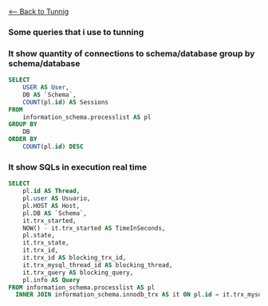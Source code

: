 [<-- Back to Tunnig](https://github.com/mtemporim/Databases/tree/main/MySQL/Tunning)


### Some queries that i use to tunning

### It show quantity of connections to schema/database group by schema/database
```sql
SELECT
	USER AS User,
	DB AS `Schema`,
	COUNT(pl.id) AS Sessions
FROM
	information_schema.processlist AS pl
GROUP BY
	DB
ORDER BY
	COUNT(pl.id) DESC
```


### It show SQLs in execution real time 

```sql
SELECT 
    pl.id AS Thread,
    pl.user AS Usuario,
    pl.HOST AS Host,
    pl.DB AS `Schema`,
    it.trx_started,
    NOW() - it.trx_started AS TimeInSeconds,
    pl.state,
    it.trx_state,
    it.trx_id, 
    it.trx_id AS blocking_trx_id,
    it.trx_mysql_thread_id AS blocking_thread,
    it.trx_query AS blocking_query,
    pl.info AS Query
FROM information_schema.processlist AS pl
  INNER JOIN information_schema.innodb_trx AS it ON pl.id = it.trx_mysql_thread_id
```	